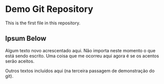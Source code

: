 # Demo Git Repository

This is the first file in this repository.


## Ipsum Below

Algum texto novo acrescentado aqui. Não importa neste momento o que está sendo escrito.
Uma coisa que me ocorreu aqui agora é se os acentos serão aceitos.

Outros textos incluídos aqui (na terceira passagem de demonstração do git).